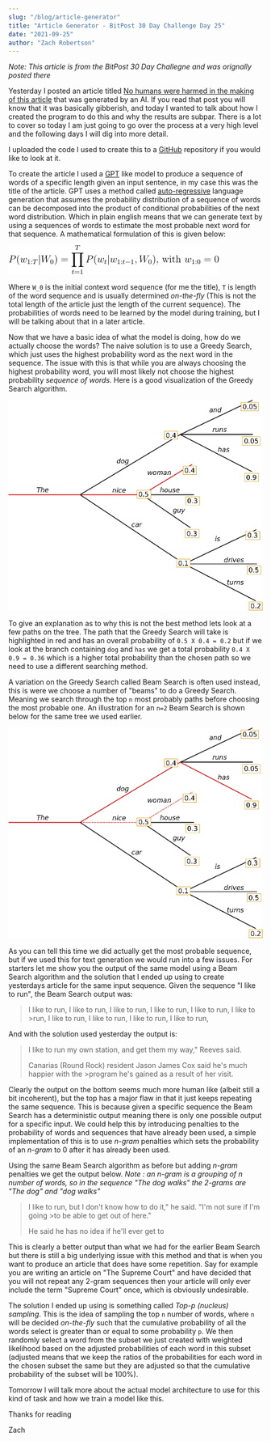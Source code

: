 ```yaml
---
slug: "/blog/article-generator"
title: "Article Generator - BitPost 30 Day Challenge Day 25"
date: "2021-09-25"
author: "Zach Robertson"
---
```


*Note: This article is from the BitPost 30 Day Challegne and was orignally posted there*

Yesterday I posted an article titled [No humans were harmed in the making of this article](https://www.bitpost.app/u/zachrobertson/no-humans-were-harmed-in-the-making-of-this-article-SL9kV8H) that was generated by an AI. If you read that post you will know that it was basically gibberish, and today I wanted to talk about how I created the program to do this and why the results are subpar. There is a lot to cover so today I am just going to go over the process at a very high level and the following days I will dig into more detail.

I uploaded the code I used to create this to a [GitHub](https://github.com/zachrobertson/article_transformer) repository if you would like to look at it.

To create the article I used a [GPT](https://en.wikipedia.org/wiki/OpenAI#GPT) like model to produce a sequence of words of a specific length given an input sentence, in my case this was the title of the article. GPT uses a method called [auto-regressive](https://jalammar.github.io/illustrated-gpt2/) language generation that assumes the probability distribution of a sequence of words can be decomposed into the product of conditional probabilities of the next word distribution. Which in plain english means that we can generate text by using a sequences of words to estimate the most probable next word for that sequence. A mathematical formulation of this is given below:

![Probability distribution](../images/article_generator_probability_prod.png)

Where `W_0` is the initial context word sequence (for me the title), `T` is length of the word sequence and is usually determined *on-the-fly* (This is not the total length of the article just the length of the current sequence). The probabilities of words need to be learned by the model during training, but I will be talking about that in a later article.

Now that we have a basic idea of what the model is doing, how do we actually choose the words? The naive solution is to use a Greedy Search, which just uses the highest probability word as the next word in the sequence. The issue with this is that while you are always choosing the highest probability word, you will most likely not choose the highest probability *sequence of words*. Here is a good visualization of the Greedy Search algorithm.

![Greedy Search](../images/greedy_search.png)

To give an explanation as to why this is not the best method lets look at a few paths on the tree. The path that the Greedy Search will take is highlighted in red and has an overall probability of `0.5 X 0.4 = 0.2` but if we look at the branch containing  `dog` and `has` we get a total probability `0.4 X 0.9 = 0.36` which is a higher total probability than the chosen path so we need to use a different searching method.

A variation on the Greedy Search called Beam Search is often used instead, this is were we choose a number of "beams" to do a Greedy Search. Meaning we search through the top `n` most probably paths before choosing the most probable one. An illustration for an `n=2` Beam Search is shown below for the same tree we used earlier.

![Beam Search](../images/beam_search.png)

As you can tell this time we did actually get the most probable sequence, but if we used this for text generation we would run into a few issues. For starters let me show you the output of the same model using a Beam Search algorithm and the solution that I ended up using to create yesterdays article for the same input sequence. Given the sequence "I like to run", the Beam Search output was:

>I like to run, I like to run, I like to run, I like to run, I like to run, I like to >run, I like to run, I like to run, I like to run, I like to run,

And with the solution used yesterday the output is:

>I like to run my own station, and get them my way," Reeves said.
>
>Canarias (Round Rock) resident Jason James Cox said he's much happier with the >program he's gained as a result of her visit.

Clearly the output on the bottom seems much more human like (albeit still a bit incoherent), but the top has a major flaw in that it just keeps repeating the same sequence. This is because given a specific sequence the Beam Search has a deterministic output meaning there is only one possible output for a specific input. We could help this by introducing penalties to the probability of words and sequences that have already been used, a simple implementation of this is to use *n-gram* penalties which sets the probability of an *n-gram* to 0 after it has already been used.

Using the same Beam Search algorithm as before but adding *n-gram* penalties we get the output below.
*Note : an n-gram is a grouping of n number of words, so in the sequence "The dog walks" the 2-grams are "The dog" and "dog walks"*

>I like to run, but I don't know how to do it," he said. "I'm not sure if I'm going >to be able to get out of here."
>
>He said he has no idea if he'll ever get to

This is clearly a better output than what we had for the earlier Beam Search but there is still a big underlying issue with this method and that is when you want to produce an article that does have some repetition. Say for example you are writing an article on "The Supreme Court" and have decided that you will not repeat any 2-gram sequences then your article will only ever include the term "Supreme Court" once, which is obviously undesirable.

The solution I ended up using is something called *Top-p (nucleus) sampling*. This is the idea of sampling the top `n` number of words, where `n` will be decided *on-the-fly* such that the cumulative probability of all the words select is greater than or equal to some probability `p`. We then randomly select a word from the subset we just created with weighted likelihood based on the adjusted probabilities of each word in this subset (adjusted means that we keep the ratios of the probabilities for each word in the chosen subset the same but they are adjusted so that the cumulative probability of the subset will be 100%).

Tomorrow I will talk more about the actual model architecture to use for this kind of task and how we train a model like this.

Thanks for reading

Zach
